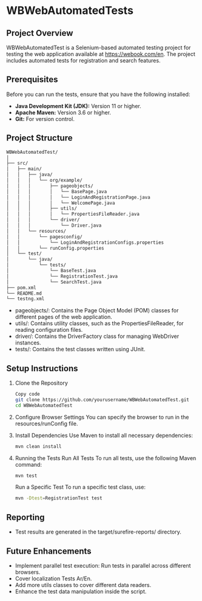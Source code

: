 # WBWebAutomatedTests

## Project Overview
WBWebAutomatedTest is a Selenium-based automated testing project for testing the web application available at https://webook.com/en. The project includes automated tests for registration and search features.

## Prerequisites
Before you can run the tests, ensure that you have the following installed:

- **Java Development Kit (JDK):** Version 11 or higher.
- **Apache Maven:** Version 3.6 or higher.
- **Git:** For version control.

## Project Structure
```bash
WBWebAutomatedTest/
│
├── src/
│   ├── main/
│   │   ├── java/
│   │   │   └── org/example/
│   │   │       ├── pageobjects/
│   │   │       │   └── BasePage.java
│   │   │       │   └── LoginAndRegistrationPage.java
│   │   │       │   └── WelcomePage.java
│   │   │       ├── utils/
│   │   │       │   └── PropertiesFileReader.java
│   │   │       └── driver/
│   │   │           └── Driver.java
│   │   └── resources/
│   │       └── pagesconfig/
│   │           └── LoginAndRegistrationConfigs.properties
│   │       └── runConfig.properties
│   └── test/
│       └── java/
│           └── tests/
│               └── BaseTest.java
│               └── RegistrationTest.java
│               └── SearchTest.java
├── pom.xml
└── README.md
└── testng.xml
```

- pageobjects/: Contains the Page Object Model (POM) classes for different pages of the web application.
- utils/: Contains utility classes, such as the PropertiesFileReader, for reading configuration files.
- driver/: Contains the DriverFactory class for managing WebDriver instances.
- tests/: Contains the test classes written using JUnit.

## Setup Instructions
1. Clone the Repository
    ``` bash
    Copy code
    git clone https://github.com/yourusername/WBWebAutomatedTest.git
    cd WBWebAutomatedTest
    ```
2. Configure Browser Settings
You can specify the browser to run in the resources/runConfig file.

3. Install Dependencies
Use Maven to install all necessary dependencies:

    ```bash
    mvn clean install
    ```
4. Running the Tests
Run All Tests
To run all tests, use the following Maven command:

    ```bash
    mvn test
    ```
    Run a Specific Test
    To run a specific test class, use:

    ```bash
    mvn -Dtest=RegistrationTest test
    ```
## Reporting
* Test results are generated in the target/surefire-reports/ directory. 

## Future Enhancements
* Implement parallel test execution: Run tests in parallel across different browsers.
* Cover localization Tests Ar/En.
* Add more utils classes to cover different data readers. 
* Enhance the test data manipulation inside the script.

